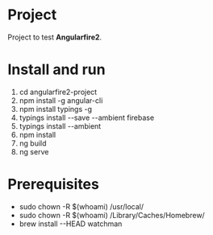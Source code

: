 # Project

Project to test **Angularfire2**.

# Install and run

1. cd angularfire2-project
2. npm install -g angular-cli
3. npm install typings -g
4. typings install --save --ambient firebase
5. typings install --ambient
6. npm install 
7. ng build
3. ng serve

# Prerequisites

* sudo chown -R $(whoami) /usr/local/
* sudo chown -R $(whoami) /Library/Caches/Homebrew/
* brew install --HEAD watchman 